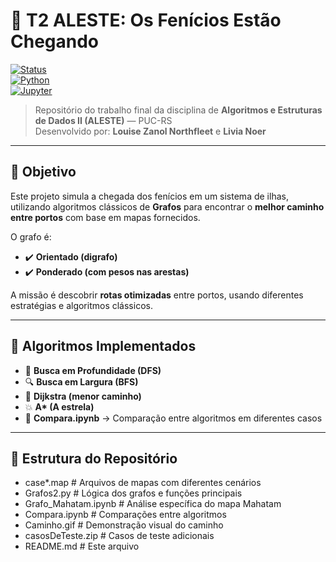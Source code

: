 # 🚢 T2 ALESTE: **Os Fenícios Estão Chegando**  

[![Status](https://img.shields.io/badge/status-finalizado-green.svg)]()  
[![Python](https://img.shields.io/badge/python-3.10+-blue.svg)]()  
[![Jupyter](https://img.shields.io/badge/jupyter-notebooks-orange.svg)]()  

> Repositório do trabalho final da disciplina de **Algoritmos e Estruturas de Dados II (ALESTE)** — PUC-RS  
> Desenvolvido por: **Louise Zanol Northfleet** e **Livia Noer**  

---

## 🧭 Objetivo

Este projeto simula a chegada dos fenícios em um sistema de ilhas, utilizando algoritmos clássicos de **Grafos** para encontrar o **melhor caminho entre portos** com base em mapas fornecidos.  

O grafo é:  
- ✔️ **Orientado (digrafo)**  
- ✔️ **Ponderado (com pesos nas arestas)**  

A missão é descobrir **rotas otimizadas** entre portos, usando diferentes estratégias e algoritmos clássicos.

---

## 🧪 Algoritmos Implementados

- 🔁 **Busca em Profundidade (DFS)**  
- 🔍 **Busca em Largura (BFS)**  
- 📐 **Dijkstra (menor caminho)**  
- 💥 **A\* (A estrela)**  
- 🧠 **Compara.ipynb** → Comparação entre algoritmos em diferentes casos

---

## 📁 Estrutura do Repositório

- case*.map # Arquivos de mapas com diferentes cenários
- Grafos2.py # Lógica dos grafos e funções principais
- Grafo_Mahatam.ipynb # Análise específica do mapa Mahatam
- Compara.ipynb # Comparações entre algoritmos
- Caminho.gif # Demonstração visual do caminho
- casosDeTeste.zip # Casos de teste adicionais
- README.md # Este arquivo
